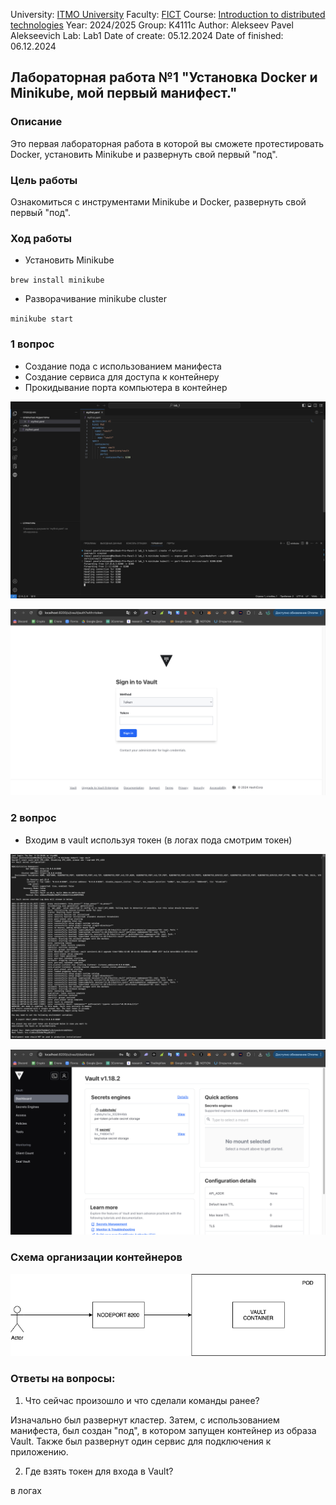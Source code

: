 University: [ITMO University](https://itmo.ru/ru/)
Faculty: [FICT](https://fict.itmo.ru)
Course: [Introduction to distributed technologies](https://github.com/itmo-ict-faculty/introduction-to-distributed-technologies)
Year: 2024/2025
Group: K4111c
Author: Alekseev Pavel Alekseevich
Lab: Lab1
Date of create: 05.12.2024
Date of finished: 06.12.2024

## Лабораторная работа №1 "Установка Docker и Minikube, мой первый манифест."

### Описание
Это первая лабораторная работа в которой вы сможете протестировать Docker, установить Minikube и развернуть свой первый "под".

### Цель работы
Ознакомиться с инструментами Minikube и Docker, развернуть свой первый "под".

### Ход работы

- Установить Minikube

``brew install minikube``

- Разворачивание minikube cluster

``minikube start``

### 1 вопрос
- Создание пода с использованием манифеста
- Создание сервиса для доступа к контейнеру
- Прокидывание порта компьютера в контейнер

![1](screens/1.png)

![2](screens/2.png)

### 2 вопрос
- Входим в vault используя токен (в логах пода смотрим токен)

![3](screens/3.png)

![4](screens/4.png)

### Схема организации контейнеров

![5](screens/5.png)

### Ответы на вопросы:

1) Что сейчас произошло и что сделали команды ранее? 

Изначально был развернут кластер. Затем, с использованием манифеста, был создан "под", в котором запущен контейнер из образа Vault. Также был развернут один сервис для подключения к приложению.

2) Где взять токен для входа в Vault? 

в логах 